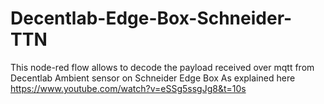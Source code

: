 # Decentlab-Edge-Box-Schneider-TTN
This node-red flow allows to decode the payload received over mqtt from Decentlab Ambient sensor on Schneider Edge Box
As explained here
https://www.youtube.com/watch?v=eSSg5ssgJg8&t=10s

